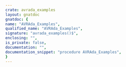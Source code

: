 ```yaml
---
crate: avrada_examples
layout: gnatdoc
gnatdoc: {
name: "AVRAda_Examples",
qualified_name: "AVRAda_Examples",
signature: "avrada_examples()$",
enclosing: "",
is_private: false,
documentation: "",
documentation_snippet: "procedure AVRAda_Examples",
}
---
```

